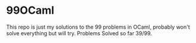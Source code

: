 # 99OCaml
This repo is just my solutions to the 99 problems in OCaml, probably won't solve everything but will try.
Problems Solved so far 39/99. 
